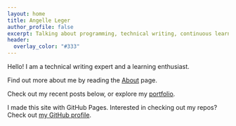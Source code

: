 ```yaml
---
layout: home
title: Angelle Leger
author_profile: false
excerpt: Talking about programming, technical writing, continuous learning, and more
header:
  overlay_color: "#333"
---
```


Hello! I am a technical writing expert and a learning enthusiast. 

Find out more about me by reading the [About](about) page.

Check out my recent posts below, or explore my [portfolio](portfolio).

I made this site with GitHub Pages. Interested in checking out my repos? Check out [my GitHub profile](https://github.com/Angelles).
